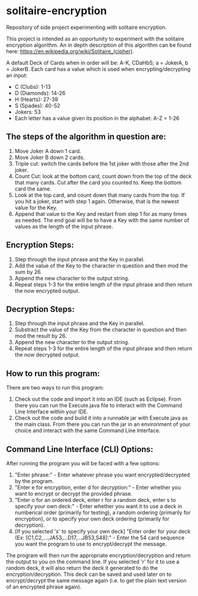 # solitaire-encryption
Repository of side project experimenting with solitaire encryption.

This project is intended as an opportunity to experiment with the solitaire encryption algorithm. An in depth description of this algorithm can be found here: https://en.wikipedia.org/wiki/Solitaire_(cipher).

A default Deck of Cards when in order will be: A-K, CDaHbS; a = JokerA, b = JokerB. Each card has a value which is used when encrypting/decrypting an input:
* C (Clubs): 1-13
* D (Diamonds): 14-26
* H (Hearts): 27-39
* S (Spades): 40-52
* Jokers: 53
* Each letter has a value given its position in the alphabet: A-Z = 1-26 

The steps of the algorithm in question are:
-
1. Move Joker A down 1 card.
2. Move Joker B down 2 cards.
3. Triple cut: switch the cards before the 1st joker with those after the 2nd joker.
4. Count Cut: look at the bottom card, count down from the top of the deck that many cards. Cut after the card you counted to. Keep the bottom card the same.
5. Look at the top card, and count down that many cards from the top. If you hit a joker, start with step 1 again. Otherwise, that is the newest value for the Key.
6. Append that value to the Key and restart from step 1 for as many times as needed.
The end goal will be to have a Key with the same number of values as the length of the input phrase.

Encryption Steps:
-
1. Step through the input phrase and the Key in parallel.
2. Add the value of the Key to the character in question and then mod the sum by 26.
3. Append the new character to the output string.
4. Repeat steps 1-3 for the entire length of the input phrase and then return the now encrypted output.
	
Decryption Steps:
-
1. Step through the input phrase and the Key in parallel.
2. Substract the value of the Key from the character in question and then mod the result by 26.
3. Append the new character to the output string.
4. Repeat steps 1-3 for the entire length of the input phrase and then return the now decrypted output.

How to run this program:
-
There are two ways to run this program:  
1. Check out the code and import it into an IDE (such as Eclipse). From there you can run the Execute.java file to interact with the Command Line Interface within your IDE.  
2. Check out the code and build it into a runnable jar with Execute.java as the main class. From there you can run the jar in an environment of your choice and interact with the same Command Line Interface.  

Command Line Interface (CLI) Options:
-
After running the program you will be faced with a few options:  
1. "Enter phrase:" - Enter whatever phrase you want encrypted/decrypted by the program.  
2. "Enter e for encryption, enter d for decryption:" - Enter whether you want to encrypt or decrypt the provided phrase.  
3. "Enter o for an ordered deck, enter r for a random deck, enter s to specify your own deck:" - Enter whether you want it to use a deck in numberical order (primarily for testing), a random ordering (primarily for encryption), or to specify your own deck ordering (primarily for decryption).  
4. [If you selected 's' to specify your own deck] "Enter order for your deck (Ex: [C1,C2,...,JA53,...D17,...JB53,S48]:" - Enter the 54 card sequence you want the program to use to encrypt/decrypt the message.  

The program will then run the appropriate encryption/decryption and return the output to you on the command line. If you selected 'r' for it to use a random deck, it will also return the deck it generated to do the encryption/decryption. This deck can be saved and used later on to encrypt/decrypt the same message again (i.e. to get the plain text version of an encrypted phrase again).
